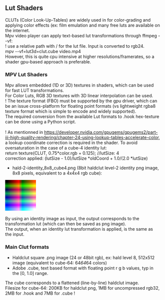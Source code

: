 ## Lut Shaders 

CLUTs (Color Look-Up-Tables) are widely used in for color-grading and applying color effects (ex: film emulation and many free luts are available on the internet.<br/>
Mpv video player can apply text-based lut transformations through ffmpeg --vf:<br/>
! use a relative path with / for the lut file. Input is converted to rgb24.<br/>
mpv --vf=lut3d=clut.cube video.mp4<br/>
However, this is quite cpu intensive at higher resolutions/framerates, so a shader gpu-based approach is preferable. 

### MPV Lut Shaders
Mpv allows embedded (1D or 3D) textures in shaders, which can be used for fast LUT transformations.<br/>
For Color Luts, RGB 3D textures with 3D linear interpolation can be used.<br/>
! The texture format (FBO) must be supported by the gpu driver, which can be an issue cross-platform for floating point formats (vs lightweight rgba8 texture format which is simple to encode and widely supported). <br/>
The required conversion from the available Lut formats to .hook hex-texture can be done using a Python script. <br/>  
! As mentionned in https://developer.nvidia.com/gpugems/gpugems2/part-iii-high-quality-rendering/chapter-24-using-lookup-tables-accelerate-color, a lookup coordinate correction is required in the shader. To avoid oversaturation in the case of a cube-4 identity lut:<br/>
return texture(CLUT, 0.75*color.rgb + 0.125); //lutSize: 4<br/>
correction applied: (lutSize - 1.0)/lutSize *oldCoord + 1.0/(2.0 *lutSize)<br/>

* hald-2-identity_8x8_cube4.png (8bit haldclut level-2 identity png image, 8x8 pixels, equivalent to a 4x4x4 rgb cube):<br/>
<img src="https://github.com/butterw/bShaders/blob/master/mpv/lut/hald-2-identity_8x8_cube4.png?raw=true" width="100" height="100">

By using an identity image as input, the output corresponds to the transformation lut (which can then be saved as png image).<br/>
The output, when an identity lut transformation is applied, is the same as the input.


### Main Clut formats
* Haldclut square .png image (24 or 48bit rgb), ex: hald level 8, 512x512 image (equivalent to cube-64: 64*64*64 colors)
* Adobe .cube, text based format with floating point r g b values, typ in the [0, 1.0] range.

The cube corresponds to a flattened (line-by-line) haldclut image.<br/>
Filesize for cube-64: 200KB for haldclut png, 1MB for uncompressed rgb32, 2MB for .hook and 7MB for .cube !

